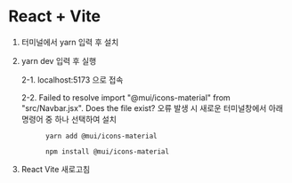 # React + Vite

1. 터미널에서 yarn 입력 후 설치
   
2. yarn dev 입력 후 실행

   2-1. localhost:5173 으로 접속
   
   2-2. Failed to resolve import "@mui/icons-material" from "src/Navbar.jsx". Does the file exist? 오류 발생 시 새로운 터미널창에서 아래 명령어 중 하나 선택하여 설치
   
             yarn add @mui/icons-material

             npm install @mui/icons-material
   
3. React Vite 새로고침
